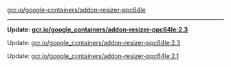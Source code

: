 [gcr.io/google-containers/addon-resizer-ppc64le](https://hub.docker.com/r/cruse/addon-resizer-ppc64le/tags/) 

----
**Update: [gcr.io/google_containers/addon-resizer-ppc64le:2.3](https://hub.docker.com/r/cruse/addon-resizer-ppc64le/tags/)**

Update: [gcr.io/google_containers/addon-resizer-ppc64le:2.3](https://hub.docker.com/r/cruse/addon-resizer-ppc64le/tags/)

Update: [gcr.io/google_containers/addon-resizer-ppc64le:2.1](https://hub.docker.com/r/cruse/addon-resizer-ppc64le/tags/)

